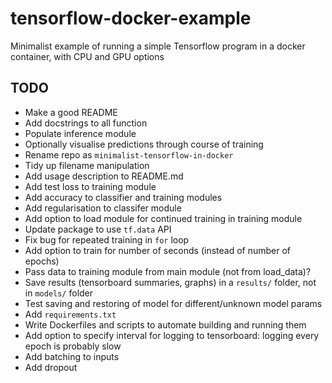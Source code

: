 # tensorflow-docker-example

Minimalist example of running a simple Tensorflow program in a docker container, with CPU and GPU options

## TODO

- Make a good README
- Add docstrings to all function
- Populate inference module
- Optionally visualise predictions through course of training
- Rename repo as `minimalist-tensorflow-in-docker`
- Tidy up filename manipulation
- Add usage description to README.md
- Add test loss to training module
- Add accuracy to classifier and training modules
- Add regularisation to classifer module
- Add option to load module for continued training in training module
- Update package to use `tf.data` API
- Fix bug for repeated training in `for` loop
- Add option to train for number of seconds (instead of number of epochs)
- Pass data to training module from main module (not from load_data)?
- Save results (tensorboard summaries, graphs) in a `results/` folder, not in `models/` folder
- Test saving and restoring of model for different/unknown model params
- Add `requirements.txt`
- Write Dockerfiles and scripts to automate building and running them
- Add option to specify interval for logging to tensorboard: logging every epoch is probably slow
- Add batching to inputs
- Add dropout